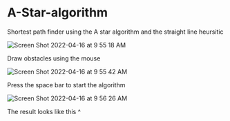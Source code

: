 # A-Star-algorithm
Shortest path finder using the A star algorithm and the straight line heursitic

![Screen Shot 2022-04-16 at 9 55 18 AM](https://user-images.githubusercontent.com/34083543/163661352-22220236-7cef-4267-a984-671ae236b02c.png)

Draw obstacles using the mouse


![Screen Shot 2022-04-16 at 9 55 42 AM](https://user-images.githubusercontent.com/34083543/163661378-e39a6a2b-6818-4af5-a0b1-886e6abf1f9b.png)

Press the space bar to start the algorithm


![Screen Shot 2022-04-16 at 9 56 26 AM](https://user-images.githubusercontent.com/34083543/163661389-1c232a2b-61d3-4703-be6f-50ab92a80bd1.png)

The result looks like this ^

